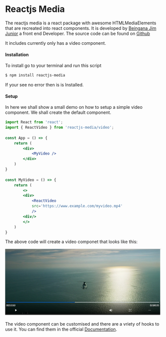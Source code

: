 # Reactjs Media 

The reactjs media is a react package with awesome HTMLMediaElements that are recreated into react components.
It is developed by [Beingana Jim Junior](https://www.twitter.com/_jimjunior_) a front end Developer. The source code can be found on [Github](https://github.com/jimjunior44/reactjs-media)

It includes currently only has a video component.

#### Installation

To install go to your terminal and run this script

```bash
$ npm install reactjs-media
```
If your see no error then is is Installed.

#### Setup 

In here we shall show a small demo on how to setup a simple video component. We shall create the default component.

```jsx
import React from 'react';
import { ReactVideo } from 'reactjs-media/video';

const App = () => {
    return (
        <div>
            <MyVideo />
        </div>
    )
}

const MyVideo = () => {
    return (
        <>
        <div>
            <ReactVideo
            src='https://www.example.com/myvideo.mp4'
            />
        <div/>
        </>
    )
}

```

The above code will create a video componet that looks like this:

![ReactJS Video](./docs/Capture.PNG)

The video component can be customised and there are a vriety of hooks to use it. You can find them in the official [Documentation](https://blurify.ml/projects/reactjs-video "Documentation").

